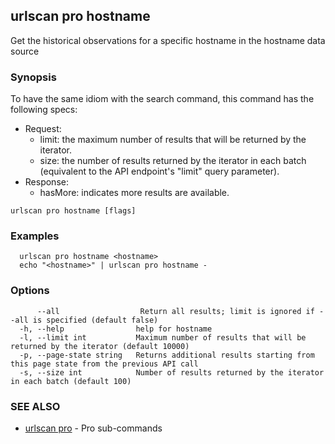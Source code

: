 ## urlscan pro hostname

Get the historical observations for a specific hostname in the hostname data source

### Synopsis

To have the same idiom with the search command, this command has the following specs:

- Request:
  - limit: the maximum number of results that will be returned by the iterator.
  - size: the number of results returned by the iterator in each batch (equivalent to the API endpoint's "limit" query parameter).
- Response:
  - hasMore: indicates more results are available.

```
urlscan pro hostname [flags]
```

### Examples

```
  urlscan pro hostname <hostname>
  echo "<hostname>" | urlscan pro hostname -
```

### Options

```
      --all                  Return all results; limit is ignored if --all is specified (default false)
  -h, --help                help for hostname
  -l, --limit int           Maximum number of results that will be returned by the iterator (default 10000)
  -p, --page-state string   Returns additional results starting from this page state from the previous API call
  -s, --size int            Number of results returned by the iterator in each batch (default 100)
```

### SEE ALSO

* [urlscan pro](urlscan_pro.md)	 - Pro sub-commands

